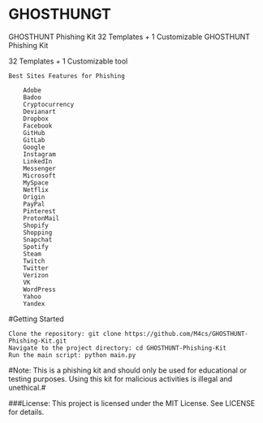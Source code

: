 # GHOSTHUNGT
GHOSTHUNT Phishing Kit 32 Templates + 1 Customizable
GHOSTHUNT Phishing Kit

32 Templates + 1 Customizable tool

```
Best Sites Features for Phishing

    Adobe
    Badoo
    Cryptocurrency
    Devianart
    Dropbox
    Facebook
    GitHub
    GitLab
    Google
    Instagram
    LinkedIn
    Messenger
    Microsoft
    MySpace
    Netflix
    Origin
    PayPal
    Pinterest
    ProtonMail
    Shopify
    Shopping
    Snapchat
    Spotify
    Steam
    Twitch
    Twitter
    Verizon
    VK
    WordPress
    Yahoo
    Yandex
```

#Getting Started

    Clone the repository: git clone https://github.com/M4cs/GHOSTHUNT-Phishing-Kit.git
    Navigate to the project directory: cd GHOSTHUNT-Phishing-Kit
    Run the main script: python main.py

#Note: This is a phishing kit and should only be used for educational or testing purposes. Using this kit for malicious activities is illegal and unethical.#

###License: This project is licensed under the MIT License. See LICENSE for details.
